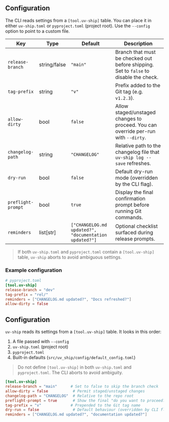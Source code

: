 ## Configuration
The CLI reads settings from a `[tool.uv-ship]` table. You can place it in either `uv-ship.toml` or `pyproject.toml` (project root). Use the `--config` option to point to a custom file.

| Key              | Type    | Default     | Description |
|------------------|---------|-------------|-------------|
| `release-branch` | string/false | `"main"` | Branch that must be checked out before shipping. Set to `false` to disable the check. |
| `tag-prefix`     | string  | `"v"`      | Prefix added to the Git tag (e.g. `v1.2.3`). |
| `allow-dirty`    | bool    | `false`     | Allow staged/unstaged changes to proceed. You can override per-run with `--dirty`. |
| `changelog-path` | string  | `"CHANGELOG"` | Relative path to the changelog file that `uv-ship log --save` refreshes. |
| `dry-run`        | bool    | `false`     | Default dry-run mode (overridden by the CLI flag). |
| `preflight-prompt` | bool  | `true`      | Display the final confirmation prompt before running Git commands. |
| `reminders`      | list[str] | `["CHANGELOG.md updated?", "documentation updated?"]` | Optional checklist surfaced during release prompts. |

> If both `uv-ship.toml` and `pyproject.toml` contain a `[tool.uv-ship]` table, `uv-ship` aborts to avoid ambiguous settings.

### Example configuration
```toml
# pyproject.toml
[tool.uv-ship]
release-branch = "dev"
tag-prefix = "rel/"
reminders = ["CHANGELOG.md updated?", "Docs refreshed?"]
allow-dirty = false
```



## Configuration
`uv-ship` reads its settings from a `[tool.uv-ship]` table. It looks in this order:

1. A file passed with `--config`
2. `uv-ship.toml` (project root)
3. `pyproject.toml`
4. Built-in defaults (`src/uv_ship/config/default_config.toml`)

> Do not define `[tool.uv-ship]` in both `uv-ship.toml` and `pyproject.toml`. The CLI aborts to avoid ambiguity.

```toml
[tool.uv-ship]
release-branch = "main"      # Set to false to skip the branch check
allow-dirty = false           # Permit staged/unstaged changes
changelog-path = "CHANGELOG"  # Relative to the repo root
preflight-prompt = true       # Show the final "do you want to proceed?" question
tag-prefix = "v"             # Prepended to the Git tag name
dry-run = false               # Default behaviour (overridden by CLI flag)
reminders = ["CHANGELOG.md updated?", "documentation updated?"]
```
